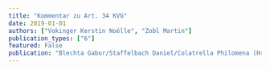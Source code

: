 ```yaml
---
title: "Kommentar zu Art. 34 KVG"
date: 2019-01-01
authors: ["Vokinger Kerstin Noëlle", "Zobl Martin"] 
publication_types: ["6"]
featured: False
publication: "Blechta Gabor/Staffelbach Daniel/Colatrella Philomena (Hrsg.), Basler Kommentar zum Krankenversicherungsgesetz, Basel "
---
```

